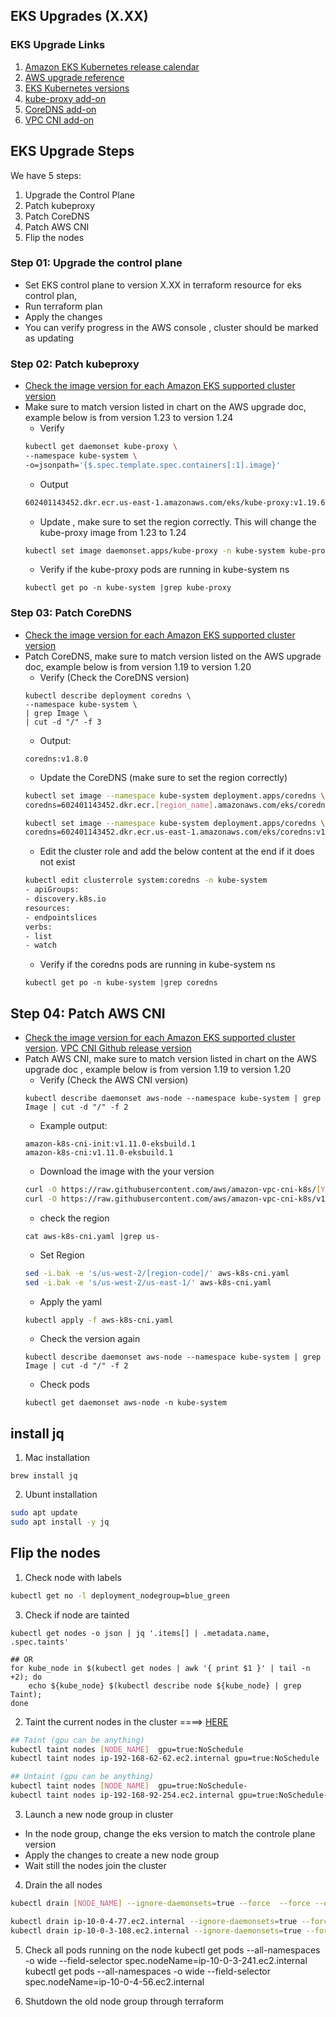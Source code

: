 ## EKS Upgrades (X.XX)

### EKS Upgrade Links
1. [Amazon EKS Kubernetes release calendar](https://docs.aws.amazon.com/eks/latest/userguide/kubernetes-versions.html)
2. [AWS upgrade reference](https://docs.aws.amazon.com/eks/latest/userguide/update-cluster.html )
3. [EKS Kubernetes versions](https://docs.aws.amazon.com/eks/latest/userguide/kubernetes-versions.html)
4. [kube-proxy add-on](https://docs.aws.amazon.com/eks/latest/userguide/managing-kube-proxy.html)
5. [CoreDNS add-on](https://docs.aws.amazon.com/eks/latest/userguide/managing-coredns.html)
6. [VPC CNI add-on](https://docs.aws.amazon.com/eks/latest/userguide/managing-vpc-cni.html)

## EKS Upgrade Steps
We have 5 steps:
1. Upgrade the Control Plane
2. Patch kubeproxy
3. Patch CoreDNS
4. Patch AWS CNI
5. Flip the nodes

### Step 01: Upgrade the control plane
- Set EKS control plane to version X.XX in terraform resource for eks control plan, 
- Run terraform plan
- Apply the changes
- You can verify progress in the AWS console , cluster should be marked as updating

### Step 02: Patch kubeproxy
- [Check the image version for each Amazon EKS supported cluster version](https://docs.aws.amazon.com/eks/latest/userguide/managing-kube-proxy.html)
- Make sure to match version listed in chart on the AWS upgrade doc, example below is from version 1.23 to version 1.24
    - Verify
    ```sh
    kubectl get daemonset kube-proxy \
    --namespace kube-system \
    -o=jsonpath='{$.spec.template.spec.containers[:1].image}'
    ```
    - Output
    ```sh
    602401143452.dkr.ecr.us-east-1.amazonaws.com/eks/kube-proxy:v1.19.6-eksbuild.2
    ```
    - Update , make sure to set the region correctly. This will change the kube-proxy image from 1.23 to 1.24
    ```sh
    kubectl set image daemonset.apps/kube-proxy -n kube-system kube-proxy=602401143452.dkr.ecr.us-east-1.amazonaws.com/eks/kube-proxy:v1.24.10-minimal-eksbuild.1
    ```
    - Verify if the kube-proxy pods are running in kube-system ns
    ```
    kubectl get po -n kube-system |grep kube-proxy
    ```

### Step 03: Patch CoreDNS
- [Check the image version for each Amazon EKS supported cluster version](https://docs.aws.amazon.com/eks/latest/userguide/managing-coredns.html)
- Patch CoreDNS, make sure to match version listed on the AWS upgrade doc, example below is from version 1.19 to version 1.20
    - Verify (Check the CoreDNS version)
    ```
    kubectl describe deployment coredns \
    --namespace kube-system \
    | grep Image \
    | cut -d "/" -f 3
    ```
    - Output:
    ```
    coredns:v1.8.0
    ```
    - Update the CoreDNS (make sure to set the region correctly)
    ```sh
    kubectl set image --namespace kube-system deployment.apps/coredns \
    coredns=602401143452.dkr.ecr.[region_name].amazonaws.com/eks/coredns:v1.8.3-eksbuild.1
    
    kubectl set image --namespace kube-system deployment.apps/coredns \
    coredns=602401143452.dkr.ecr.us-east-1.amazonaws.com/eks/coredns:v1.9.3-eksbuild.3
    ```
    - Edit the cluster role and add the below content at the end if it does not exist
    ```sh
    kubectl edit clusterrole system:coredns -n kube-system
    - apiGroups:
    - discovery.k8s.io
    resources:
    - endpointslices
    verbs:
    - list
    - watch
    ```
    - Verify if the coredns pods are running in kube-system ns
    ```
    kubectl get po -n kube-system |grep coredns
    ```

## Step 04: Patch AWS CNI
- [Check the image version for each Amazon EKS supported cluster version](https://docs.aws.amazon.com/eks/latest/userguide/managing-vpc-cni.html). [VPC CNI Github release version](https://github.com/aws/amazon-vpc-cni-k8s/tags)
- Patch AWS CNI, make sure to match version listed in chart on the AWS upgrade doc , example below is from version 1.19 to version 1.20
    - Verify (Check the AWS CNI version)
    ```
    kubectl describe daemonset aws-node --namespace kube-system | grep Image | cut -d "/" -f 2
    ```
    - Example output:
    ```
    amazon-k8s-cni-init:v1.11.0-eksbuild.1
    amazon-k8s-cni:v1.11.0-eksbuild.1
    ```
    - Download the image with the your version
    ```sh
    curl -O https://raw.githubusercontent.com/aws/amazon-vpc-cni-k8s/[YOU_VERSION]/config/master/aws-k8s-cni.yaml
    curl -O https://raw.githubusercontent.com/aws/amazon-vpc-cni-k8s/v1.12.6/config/master/aws-k8s-cni.yaml
    ```
    - check the region 
    ```
    cat aws-k8s-cni.yaml |grep us-
    ```
    - Set Region
    ```sh
    sed -i.bak -e 's/us-west-2/[region-code]/' aws-k8s-cni.yaml
    sed -i.bak -e 's/us-west-2/us-east-1/' aws-k8s-cni.yaml
    ```
    - Apply the yaml
    ```sh
    kubectl apply -f aws-k8s-cni.yaml
    ```
    - Check the version again
    ```
    kubectl describe daemonset aws-node --namespace kube-system | grep Image | cut -d "/" -f 2
    ```
    - Check pods
    ```
    kubectl get daemonset aws-node -n kube-system
    ```

## install jq
1. Mac installation
```
brew install jq
```

2. Ubunt installation
```sh
sudo apt update
sudo apt install -y jq
```

## Flip the nodes

1. Check node with labels
```sh
kubectl get no -l deployment_nodegroup=blue_green
```
3. Check if node are tainted
```SH
kubectl get nodes -o json | jq '.items[] | .metadata.name, .spec.taints'

## OR
for kube_node in $(kubectl get nodes | awk '{ print $1 }' | tail -n +2); do
    echo ${kube_node} $(kubectl describe node ${kube_node} | grep Taint);
done
```

2. Taint the current nodes in the cluster ====> [HERE](https://pet2cattle.com/2021/09/k8s-node-untaint)
```sh
## Taint (gpu can be anything)
kubectl taint nodes [NODE_NAME]  gpu=true:NoSchedule
kubectl taint nodes ip-192-168-62-62.ec2.internal gpu=true:NoSchedule

## Untaint (gpu can be anything)
kubectl taint nodes [NODE_NAME]  gpu=true:NoSchedule-
kubectl taint nodes ip-192-168-92-254.ec2.internal gpu=true:NoSchedule-
```

3. Launch a new node group in cluster
- In the node group, change the eks version to match the controle plane version
- Apply the changes to create a new node group
- Wait still the nodes join the cluster

4. Drain the all nodes
```sh
kubectl drain [NODE_NAME] --ignore-daemonsets=true --force  --force --delete-emptydir-data

kubectl drain ip-10-0-4-77.ec2.internal --ignore-daemonsets=true --force --delete-emptydir-data
kubectl drain ip-10-0-3-108.ec2.internal --ignore-daemonsets=true --force --delete-emptydir-data
```
5. Check all pods running on the node
kubectl get pods --all-namespaces -o wide --field-selector spec.nodeName=ip-10-0-3-241.ec2.internal
kubectl get pods --all-namespaces -o wide --field-selector spec.nodeName=ip-10-0-4-56.ec2.internal

6. Shutdown the old node group through terraform
